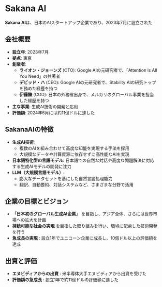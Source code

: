 # Sakana AI

**Sakana AI**は、日本のAIスタートアップ企業であり、2023年7月に設立された

## 会社概要

- **設立年**: 2023年7月
- **拠点**: 東京
- **創業者**:
  - **ライオン・ジョーンズ** (CTO): Google AIの元研究者で、「Attention Is All You Need」の共著者
  - **デビッド・ハ** (CEO): Google AIの元研究者で、Stability AIの研究トップを務めた経歴を持つ
  - **伊藤錬** (COO): 日本の外務省出身で、メルカリのグローバル事業を担当した経歴を持つ
- **主な事業**: 生成AI技術の開発と応用
- **評価額**: 2024年6月には約11億ドルに達した

## SakanaAIの特徴

- **生成AI技術**:
  - 複数のAIを組み合わせて高度な知能を実現する手法を採用
  - 大規模なデータや計算資源に依存せずに高性能なAIを実現
- **日本語特化型の言語モデル**: 日本語での自然な対話や高度な問題解決に対応する生成AIモデルの開発に注力
- **LLM（大規模言語モデル）**:
  - 膨大なデータセットを基にした自然言語処理能力
  - 翻訳、自動要約、対話システムなど、さまざまな分野で活用

## 企業の目標とビジョン

- **「日本初のグローバル生成AI企業」** を目指し、アジア全体、さらには世界市場への拡大を計画
- **持続可能な社会の実現** を目指した取り組みを行い、環境に配慮した技術開発を行う
- **急成長の実現** : 設立1年でユニコーン企業に成長し、10億ドル以上の評価額を達成

## 出資と評価

- **エヌビディアからの出資** : 米半導体大手エヌビディアから出資を受けた
- **評価額の急成長** : 設立1年で約11億ドルの評価額に達した
